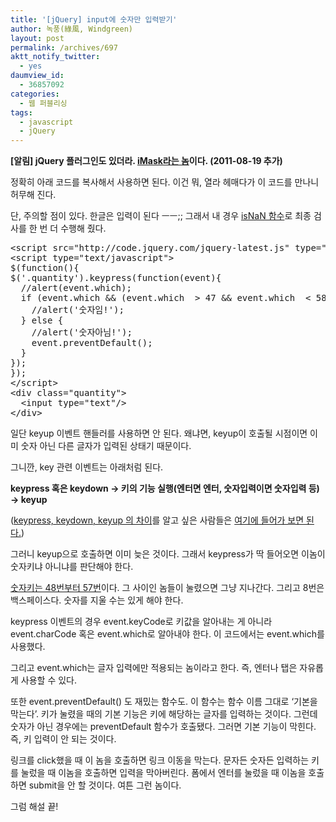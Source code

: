 ```yaml
---
title: '[jQuery] input에 숫자만 입력받기'
author: 녹풍(綠風, Windgreen)
layout: post
permalink: /archives/697
aktt_notify_twitter:
  - yes
daumview_id:
  - 36857092
categories:
  - 웹 퍼블리싱
tags:
  - javascript
  - jQuery
---
```

**[알림] jQuery 플러그인도 있더라. [iMask라는 놈][1]이다. (2011-08-19 추가)**

정확히 아래 코드를 복사해서 사용하면 된다. 이건 뭐, 열라 헤매다가 이 코드를 만나니 허무해 진다.

단, 주의할 점이 있다. 한글은 입력이 된다 ㅡㅡ;; 그래서 내 경우 <a href="http://mytory.local/archives/763" target="_blank">isNaN 함수</a>로 최종 검사를 한 번 더 수행해 줬다.

<pre class="brush:js">&lt;script src="http://code.jquery.com/jquery-latest.js" type="text/javascript"&gt;&lt;/script&gt;
&lt;script type="text/javascript"&gt;
$(function(){
$('.quantity').keypress(function(event){
  //alert(event.which);
  if (event.which && (event.which  &gt; 47 && event.which  &lt; 58 || event.which == 8)) {
    //alert('숫자임!');
  } else {
    //alert('숫자아님!');
    event.preventDefault();
  }
});
});
&lt;/script&gt;
&lt;div class="quantity"&gt;
  &lt;input type="text"/&gt;
&lt;/div&gt;</pre>

일단 keyup 이벤트 핸들러를 사용하면 안 된다. 왜냐면, keyup이 호출될 시점이면 이미 숫자 아닌 다른 글자가 입력된 상태기 때문이다.

그니깐, key 관련 이벤트는 아래처럼 된다.

**keypress 혹은 keydown → 키의 기능 실행(엔터면 엔터, 숫자입력이면 숫자입력 등) → keyup**

(<a href="http://celdee.tistory.com/185" target="_blank">keypress, keydown, keyup 의 차이</a>를 알고 싶은 사람들은 <a href="http://celdee.tistory.com/185" target="_blank">여기에 들어가 보면 된다.</a>)

그러니 keyup으로 호출하면 이미 늦은 것이다. 그래서 keypress가 딱 들어오면 이놈이 숫자키냐 아니냐를 판단해야 한다.

<a href="http://mytory.textcube.com/entry/eventkeyCode-%EB%AA%A9%EB%A1%9D" target="_blank">숫자키는 48번부터 57번</a>이다. 그 사이인 놈들이 눌렸으면 그냥 지나간다. 그리고 8번은 백스페이스다. 숫자를 지울 수는 있게 해야 한다.

keypress 이벤트의 경우 event.keyCode로 키값을 알아내는 게 아니라 event.charCode 혹은 event.which로 알아내야 한다. 이 코드에서는 event.which를 사용했다.

그리고 event.which는 글자 입력에만 적용되는 놈이라고 한다. 즉, 엔터나 탭은 자유롭게 사용할 수 있다.

또한 event.preventDefault() 도 재밌는 함수도. 이 함수는 함수 이름 그대로 &#8216;기본을 막는다&#8217;. 키가 눌렸을 때의 기본 기능은 키에 해당하는 글자를 입력하는 것이다. 그런데 숫자가 아닌 경우에는 preventDefault 함수가 호출됐다. 그러면 기본 기능이 막힌다. 즉, 키 입력이 안 되는 것이다.

링크를 click했을 때 이 놈을 호출하면 링크 이동을 막는다. 문자든 숫자든 입력하는 키를 눌렀을 때 이놈을 호출하면 입력을 막아버린다. 폼에서 엔터를 눌렀을 때 이놈을 호출하면 submit을 안 할 것이다. 여튼 그런 놈이다.

그럼 해설 끝!

 [1]: https://github.com/cwolves/jQuery-iMask